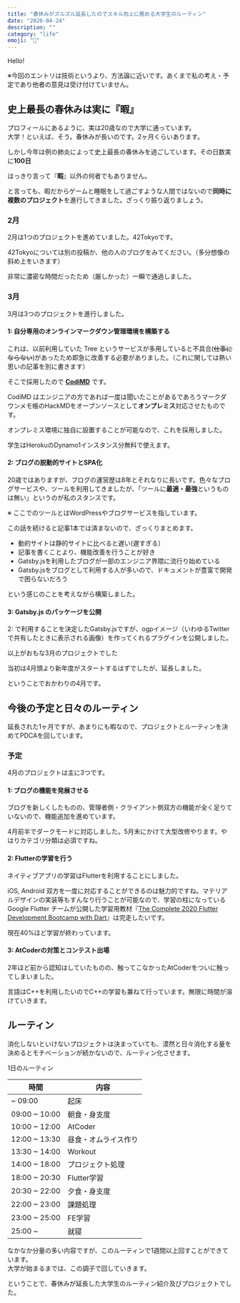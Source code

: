 ```yaml
---
title: "春休みがズルズル延長したのでスキル向上に務める大学生のルーティン"
date: "2020-04-24"
description: ""
category: "life"
emoji: "🌸"
---
```


Hello!

※今回のエントリは技術というより、方法論に近いです。あくまで私の考え・予定であり他者の意見は受け付けていません。

## 史上最長の春休みは実に『暇』

プロフィールにあるように、実は20歳なので大学に通っています。  
大学！といえば、そう。春休みが長いのです。2ヶ月くらいあります。

しかし今年は例の肺炎によって史上最長の春休みを過ごしています。その日数実に**100日**

はっきり言って『**暇**』以外の何者でもありません。

と言っても、暇だからゲームと睡眠をして過ごすような人間ではないので**同時に複数のプロジェクト**を進行してきました。ざっくり振り返りましょう。

### 2月

2月は1つのプロジェクトを進めていました。42Tokyoです。

42Tokyoについては別の投稿か、他の人のブログをみてください。（多分想像の斜め上をいきます）

非常に濃密な時間だったため（厳しかった）一瞬で通過しました。

### 3月

3月は3つのプロジェクトを進行しました。

#### 1: 自分専用のオンラインマークダウン管理環境を構築する

これは、以前利用していた Tree というサービスが多用していると不具合(~~仕事にならない~~)があったため即急に改善する必要がありました。（これに関しては熱い思いの記事を別に書きます）

そこで採用したので [**CodiMD**](https://github.com/hackmdio/codimd) です。

CodiMD はエンジニアの方であれば一度は聞いたことがあるであろうマークダウンメモ帳のHackMDをオープンソースとして**オンプレミス**対応させたものです。

オンプレミス環境に独自に設置することが可能なので、これを採用しました。

学生はHerokuのDynamo1インスタンス分無料で使えます。

#### 2: ブログの脱動的サイトとSPA化

20歳ではありますが、ブログの運営歴は8年とそれなりに長いです。色々なブログサービスや、ツールを利用してきましたが、「ツールに**最適・最強**というものは無い」というのが私のスタンスです。

※ ここでのツールとはWordPressやブログサービスを指しています。

この話を続けると記事1本では済まないので、ざっくりまとめます。

- 動的サイトは静的サイトに比べると遅い(遅すぎる）
- 記事を書くことより、機能改善を行うことが好き
- Gatsby.jsを利用したブログが一部のエンジニア界隈に流行り始めている
- Gatsby.jsをブログとして利用する人が多いので、ドキュメントが豊富で開発で困らないだろう

という感じのことを考えながら構築しました。

#### 3: Gatsby.js のパッケージを公開

2: で利用することを決定したGatsby.jsですが、ogpイメージ（いわゆるTwitterで共有したときに表示される画像）を作ってくれるプラグインを公開しました。

以上がおもな3月のプロジェクトでした

当初は4月頭より新年度がスタートするはずでしたが、延長しました。

ということでおかわりの4月です。

## 今後の予定と日々のルーティン

延長された1ヶ月ですが、あまりにも暇なので、プロジェクトとルーティンを決めてPDCAを回しています。

### 予定
4月のプロジェクトは主に3つです。

#### 1: ブログの機能を発展させる
ブログを新しくしたものの、管理者側・クライアント側双方の機能が全く足りていないので、機能追加を進めています。

4月前半でダークモードに対応しました。5月末にかけて大型改修やります。やはりカテゴリ分類は必須ですね。

#### 2: Flutterの学習を行う
ネイティブアプリの学習はFlutterを利用することにしました。

iOS, Android 双方を一度に対応することができるのは魅力的ですね。マテリアルデザインの実装等もすんなり行うことが可能なので、学習の柱になっている Google Flutter チームが公開した学習用教材『[The Complete 2020 Flutter Development Bootcamp with Dart](https://www.udemy.com/course/flutter-bootcamp-with-dart/)』は完走したいです。

現在40%ほど学習が終わっています。

#### 3: AtCoderの対策とコンテスト出場
2年ほど前から認知はしていたものの、触ってこなかったAtCoderをついに触ってしまいました。

言語はC++を利用したいのでC++の学習も兼ねて行っています。無限に時間が溶けていきます。

## ルーティン
消化しないといけないプロジェクトは決まっていても、漠然と日々消化する量を決めるとモチベーションが続かないので、ルーティン化させます。

1日のルーティン

| 時間          | 内容                 |
| ------------- | -------------------- |
| ~ 09:00       | 起床                 |
| 09:00 ~ 10:00 | 朝食・身支度         |
| 10:00 ~ 12:00 | AtCoder              |
| 12:00 ~ 13:30 | 昼食・オムライス作り |
| 13:30 ~ 14:00 | Workout              |
| 14:00 ~ 18:00 | プロジェクト処理     |
| 18:00 ~ 20:30 | Flutter学習          |
| 20:30 ~ 22:00 | 夕食・身支度         |
| 22:00 ~ 23:00 | 課題処理             |
| 23:00 ~ 25:00 | FE学習               |
| 25:00 ~       | 就寝                 |

なかなか分量の多い内容ですが、このルーティンで1週間以上回すことができています。  
大学が始まるまでは、この調子で回していきます。

ということで、春休みが延長した大学生のルーティン紹介及びプロジェクトでした。
